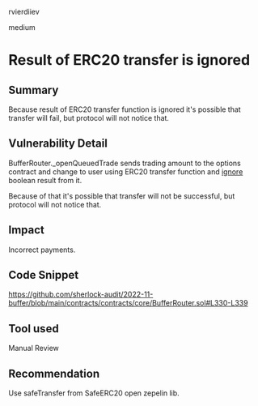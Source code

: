 rvierdiiev

medium

# Result of ERC20 transfer is ignored

## Summary
Because result of ERC20 transfer function is ignored it's possible that transfer will fail, but protocol will not notice that.
## Vulnerability Detail
BufferRouter._openQueuedTrade sends trading amount to the options contract and change to user using ERC20 transfer function and [ignore](https://github.com/sherlock-audit/2022-11-buffer/blob/main/contracts/contracts/core/BufferRouter.sol#L330-L339) boolean result from it.

Because of that it's possible that transfer will not be successful, but protocol will not notice that.
## Impact
Incorrect payments.
## Code Snippet
https://github.com/sherlock-audit/2022-11-buffer/blob/main/contracts/contracts/core/BufferRouter.sol#L330-L339
## Tool used

Manual Review

## Recommendation
Use safeTransfer from SafeERC20 open zepelin lib.